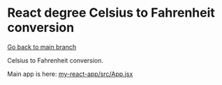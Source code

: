 # React degree Celsius to Fahrenheit conversion

[Go back to main branch](https://github.com/pranabdas/react-learning/tree/main)

Celsius to Fahrenheit conversion.

Main app is here: [my-react-app/src/App.jsx](./my-react-app/src/App.jsx)

